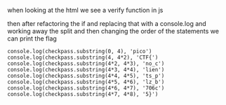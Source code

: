 when looking at the html
we see a verify function in js

then after refactoring the if and replacing that with a console.log
and working away the split and then changing the order of the statements we can print the flag

```
console.log(checkpass.substring(0, 4), 'pico')
console.log(checkpass.substring(4, 4*2), 'CTF{')
console.log(checkpass.substring(4*2, 4*3), 'no_c')
console.log(checkpass.substring(4*3, 4*4), 'lien')
console.log(checkpass.substring(4*4, 4*5), 'ts_p')
console.log(checkpass.substring(4*5, 4*6), 'lz_b')
console.log(checkpass.substring(4*6, 4*7), '706c')
console.log(checkpass.substring(4*7, 4*8), '5}')
```
